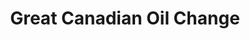 ---
title: "Great Canadian Oil Change"
url: /coquitlam/great-canadian-oil-change/
shop: Autowerkstatt
---
